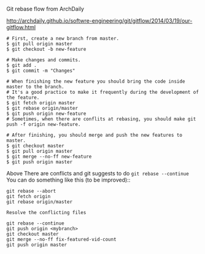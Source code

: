 Git rebase flow from ArchDaily

http://archdaily.github.io/softwre-engineering/git/gitflow/2014/03/19/our-gitflow.html

	# First, create a new branch from master.
	$ git pull origin master
	$ git checkout -b new-feature

	# Make changes and commits.
	$ git add .
	$ git commit -m "Changes"

	# When finishing the new feature you should bring the code inside master to the branch.
	# It's a good practice to make it frequently during the development of the feature.
	$ git fetch origin master
	$ git rebase origin/master
	$ git push origin new-feature
	# Sometimes, when there are conflits at rebasing, you should make git push -f origin new-feature.

	# After finishing, you should merge and push the new features to master.
	$ git checkout master
	$ git pull origin master
	$ git merge --no-ff new-feature
	$ git push origin master
	
	
Above There are conflicts and git suggests to do `git rebase --continue`
You can do something like this (to be improved)::

    git rebase --abort
    git fetch origin 
    git rebase origin/master

    Resolve the conflicting files

    git rebase --continue
    git push origin <mybranch>
    git checkout master
    git merge --no-ff fix-featured-vid-count
    git push origin master

